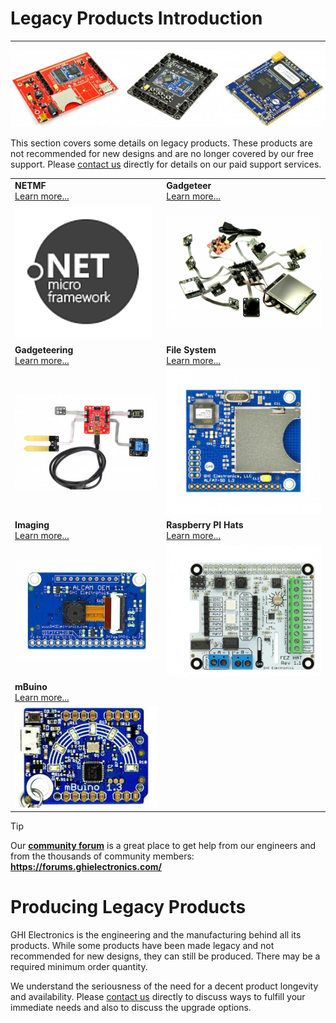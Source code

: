 # Legacy Products Introduction
---
![Legacy Products](../images/legacy_noborder.jpg)

This section covers some details on legacy products. These products are not recommended for new designs and are no longer covered by our free support. Please [contact us](https://www.ghielectronics.com/contact) directly for details on our paid support services.

|  |  |
|--|--|
| **NETMF** </br> [Learn more...](netmf/intro.md) | **Gadgeteer** </br> [Learn more...](gadgeteer/intro.md) |
| [![NETMF Logo](images/netmf_logo.png)](netmf/intro.md) | [![FEZ Cobra II](gadgeteer/images/gadgeteer.jpg)](gadgeteer/intro.md) |
| **Gadgeteering** </br> [Learn more...](gadgeteering.md) | **File System** </br> [Learn more...](filesystem.md) |
| [![Fez Lynx](images/fez-lynx_sm.jpg)](gadgeteering.md) | [![F40](images/f40_board.jpg)](filesystem.md) |
| **Imaging** </br> [Learn more...](imaging.md) | **Raspberry PI Hats** </br> [Learn more...](raspberrypi_hats.md) |
| [![Alcam](images/alcam_sm.jpg)](imaging.md) | [![FEZ Hat](images/fez-hat.jpg)](raspberrypi_hats.md) |
| **mBuino** </br> [Learn more...](mbuino.md) | 
| [![Sample Code](images/mbuino_sm.jpg)](mbuino.md) |  |

> [!Tip]
> Our [**community forum**](https://forums.ghielectronics.com/) is a great place to get help from our engineers and from the thousands of community members: **https://forums.ghielectronics.com/**

# Producing Legacy Products

GHI Electronics is the engineering and the manufacturing behind all its products. While some products have been made legacy and not recommended for new designs, they can still be produced. There may be a required minimum order quantity. 

We understand the seriousness of the need for a decent product longevity and availability. Please [contact us](https://www.ghielectronics.com/contact) directly to discuss ways to fulfill your immediate needs and also to discuss the upgrade options.